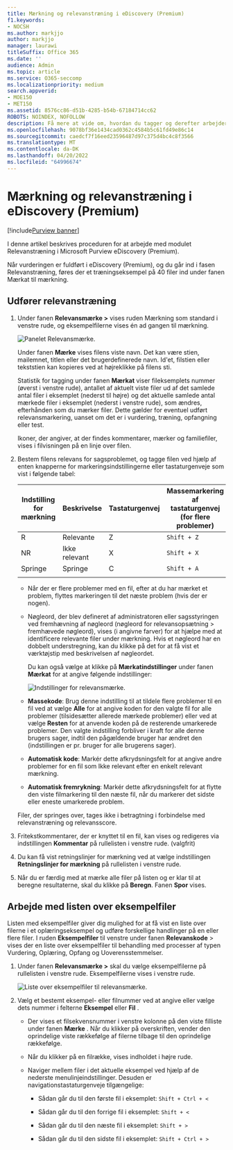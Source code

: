 ```yaml
---
title: Mærkning og relevanstræning i eDiscovery (Premium)
f1.keywords:
- NOCSH
ms.author: markjjo
author: markjjo
manager: laurawi
titleSuffix: Office 365
ms.date: ''
audience: Admin
ms.topic: article
ms.service: O365-seccomp
ms.localizationpriority: medium
search.appverid:
- MOE150
- MET150
ms.assetid: 8576cc86-d51b-4285-b54b-67184714cc62
ROBOTS: NOINDEX, NOFOLLOW
description: Få mere at vide om, hvordan du tagger og derefter arbejder med et træningseksempel på 40 filer i fasen Relevanstræning i eDiscovery (Premium).
ms.openlocfilehash: 9078bf36e1434cad0362c4584b5c61fd49e86c14
ms.sourcegitcommit: caedcf7f16eed23596487d97c375d4bc4c8f3566
ms.translationtype: MT
ms.contentlocale: da-DK
ms.lasthandoff: 04/20/2022
ms.locfileid: "64996674"
---
```

# <a name="tagging-and-relevance-training-in-ediscovery-premium"></a>Mærkning og relevanstræning i eDiscovery (Premium)

[!include[Purview banner](../includes/purview-rebrand-banner.md)]
  
I denne artikel beskrives proceduren for at arbejde med modulet Relevanstræning i Microsoft Purview eDiscovery (Premium).
  
Når vurderingen er fuldført i eDiscovery (Premium), og du går ind i fasen Relevanstræning, føres der et træningseksempel på 40 filer ind under fanen Mærkat til mærkning.
  
## <a name="performing-relevance-training"></a>Udfører relevanstræning

1. Under fanen **Relevansmærke \>** vises ruden Mærkning som standard i venstre rude, og eksempelfilerne vises én ad gangen til mærkning.

    ![Panelet Relevansmærke.](../media/0cf19ab4-b427-4a7f-8749-0f4ed9afaf58.png)
  
    Under fanen **Mærke** vises filens viste navn. Det kan være stien, mailemnet, titlen eller det brugerdefinerede navn. Id'et, filstien eller tekststien kan kopieres ved at højreklikke på filens sti.

    Statistik for tagging under fanen **Mærkat** viser fileksemplets nummer (øverst i venstre rude), antallet af aktuelt viste filer ud af det samlede antal filer i eksemplet (nederst til højre) og det aktuelle samlede antal mærkede filer i eksemplet (nederst i venstre rude), som ændres, efterhånden som du mærker filer. Dette gælder for eventuel udført relevansmarkering, uanset om det er i vurdering, træning, opfangning eller test.

    Ikoner, der angiver, at der findes kommentarer, mærker og familiefiler, vises i filvisningen på en linje over filen.

2. Bestem filens relevans for sagsproblemet, og tagge filen ved hjælp af enten knapperne for markeringsindstillingerne eller tastaturgenveje som vist i følgende tabel:

   |**Indstilling for mærkning**|**Beskrivelse**|**Tastaturgenvej**|**Massemarkering af tastaturgenvej (for flere problemer)**|
   |-----|-----|-----|-----|
   |R  <br/> |Relevante  <br/> |Z  <br/> |`Shift + Z`  <br/> |
   |NR  <br/> |Ikke relevant  <br/> |X  <br/> |`Shift + X`  <br/> |
   |Springe  <br/> |Springe  <br/> |C  <br/> |`Shift + A`  <br/> |
   |||||

   - Når der er flere problemer med en fil, efter at du har mærket et problem, flyttes markeringen til det næste problem (hvis der er nogen).  

   - Nøgleord, der blev defineret af administratoren eller sagsstyringen ved fremhævning af nøgleord (nøgleord for relevansopsætning \> fremhævede nøgleord), vises (i angivne farver) for at hjælpe med at identificere relevante filer under mærkning. Hvis et nøgleord har en dobbelt understregning, kan du klikke på det for at få vist et værktøjstip med beskrivelsen af nøgleordet.

     Du kan også vælge at klikke på **Mærkatindstillinger** under fanen **Mærkat** for at angive følgende indstillinger:

      ![Indstillinger for relevansmærke.](../media/533e89fa-7eb4-409e-ab07-f5aab9296dd8.png)
  
   - **Massekode**: Brug denne indstilling til at tildele flere problemer til en fil ved at vælge **Alle** for at angive koden for den valgte fil for alle problemer (tilsidesætter allerede mærkede problemer) eller ved at vælge **Resten** for at anvende koden på de resterende umarkerede problemer. Den valgte indstilling forbliver i kraft for alle denne brugers sager, indtil den pågældende bruger har ændret den (indstillingen er pr. bruger for alle brugerens sager).

   - **Automatisk kode**: Markér dette afkrydsningsfelt for at angive andre problemer for en fil som Ikke relevant efter en enkelt relevant mærkning.

   - **Automatisk fremrykning**: Markér dette afkrydsningsfelt for at flytte den viste filmarkering til den næste fil, når du markerer det sidste eller eneste umarkerede problem.

    Filer, der springes over, tages ikke i betragtning i forbindelse med relevanstræning og relevansscore.

3. Fritekstkommentarer, der er knyttet til en fil, kan vises og redigeres via indstillingen **Kommentar** på rullelisten i venstre rude. (valgfrit)

4. Du kan få vist retningslinjer for mærkning ved at vælge indstillingen **Retningslinjer for mærkning** på rullelisten i venstre rude.

5. Når du er færdig med at mærke alle filer på listen og er klar til at beregne resultaterne, skal du klikke på **Beregn**. Fanen **Spor** vises.  

## <a name="working-with-the-sample-files-list"></a>Arbejde med listen over eksempelfiler

Listen med eksempelfiler giver dig mulighed for at få vist en liste over filerne i et oplæringseksempel og udføre forskellige handlinger på en eller flere filer. I ruden **Eksempelfiler** til venstre under fanen **Relevanskode** \> vises der en liste over eksempelfiler til behandling med processer af typen Vurdering, Oplæring, Opfang og Uoverensstemmelser.
  
1. Under fanen **Relevansmærke \>** skal du vælge eksempelfilerne på rullelisten i venstre rude. Eksempelfilerne vises i venstre rude.

    ![Liste over eksempelfiler til relevansmærke.](../media/fd058bdd-645a-4af1-a1eb-bff08581cb18.png)
  
2. Vælg et bestemt eksempel- eller filnummer ved at angive eller vælge dets nummer i felterne **Eksempel** eller **Fil** .

   - Der vises et filsekvensnummer i venstre kolonne på den viste filliste under fanen **Mærke** . Når du klikker på overskriften, vender den oprindelige viste rækkefølge af filerne tilbage til den oprindelige rækkefølge.

   - Når du klikker på en filrække, vises indholdet i højre rude.

   - Naviger mellem filer i det aktuelle eksempel ved hjælp af de nederste menulinjeindstillinger. Desuden er navigationstastaturgenveje tilgængelige:
  
     - Sådan går du til den første fil i eksemplet: `Shift + Ctrl + <`

     - Sådan går du til den forrige fil i eksemplet: `Shift + <`

     - Sådan går du til den næste fil i eksemplet: `Shift + >`

     - Sådan går du til den sidste fil i eksemplet: `Shift + Ctrl + >`
